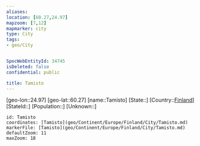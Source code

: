 ```yaml
---
aliases: 
location: [60.27,24.97]
mapzoom: [7,12] 
mapmarker: city 
type: City
tags:
- geo/City


SpocWebEntityId: 34745
isDeleted: false
confidential: public

title: Tamisto
---
```

[geo-lon::24.97]
[geo-lat::60.27]
[name::Tamisto]
[State::]
[Country::[Finland](geo/Continent/Europe/Finland.md)]
[StateId::]
[Population::]
[Unknown::]


```leaflet
id: Tamisto
coordinates: [Tamisto](geo/Continent/Europe/Finland/City/Tamisto.md)
markerFile: [Tamisto](geo/Continent/Europe/Finland/City/Tamisto.md)
defaultZoom: 11 
maxZoom: 18
```


